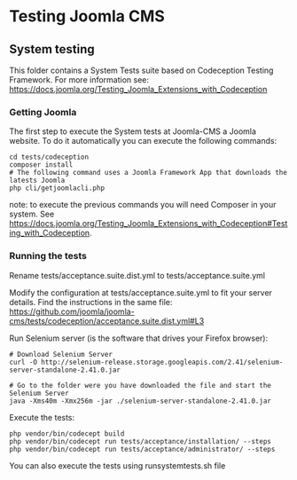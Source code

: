 Testing Joomla CMS
==========

## System testing
This folder contains a System Tests suite based on Codeception Testing Framework. For more information see: https://docs.joomla.org/Testing_Joomla_Extensions_with_Codeception

### Getting Joomla
The first step to execute the System tests at Joomla-CMS a Joomla website. To do it automatically you can execute the following commands:

```
cd tests/codeception
composer install
# The following command uses a Joomla Framework App that downloads the latests Joomla
php cli/getjoomlacli.php
```

note: to execute the previous commands you will need Composer in your system. See https://docs.joomla.org/Testing_Joomla_Extensions_with_Codeception#Testing_with_Codeception.


### Running the tests

Rename tests/acceptance.suite.dist.yml to tests/acceptance.suite.yml

Modify the configuration at tests/acceptance.suite.yml to fit your server details. Find the instructions in the same file: https://github.com/joomla/joomla-cms/tests/codeception/acceptance.suite.dist.yml#L3

Run Selenium server (is the software that drives your Firefox browser):

```
# Download Selenium Server
curl -O http://selenium-release.storage.googleapis.com/2.41/selenium-server-standalone-2.41.0.jar

# Go to the folder were you have downloaded the file and start the Selenium Server
java -Xms40m -Xmx256m -jar ./selenium-server-standalone-2.41.0.jar
```


Execute the tests:

```
php vendor/bin/codecept build
php vendor/bin/codecept run tests/acceptance/installation/ --steps 
php vendor/bin/codecept run tests/acceptance/administrator/ --steps 
```

You can also execute the tests using runsystemtests.sh file

